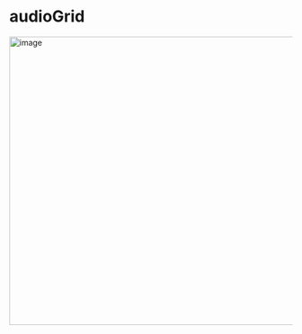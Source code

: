 # audioGrid
<img width="514" alt="image" src="https://github.com/user-attachments/assets/0d59eb45-a504-4497-8e42-2d3ec00faa2b">
